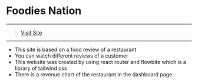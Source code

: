 # Foodies Nation

---

> [Visit Site](https://foodies-nation-hasibmiraz.netlify.app/)

---

- This site is based on a food review of a restaurant
- You can watch different reviews of a customer
- This website was created by using react router and flowbite which is a library of tailwind css
- There is a revenue chart of the restaurant in the dashboard page
